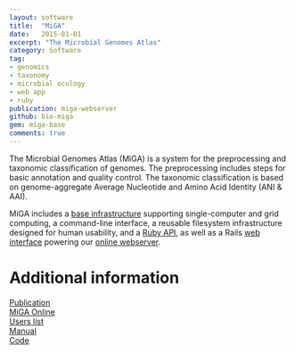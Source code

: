 ```yaml
---
layout: software
title:  "MiGA"
date:   2015-01-01
excerpt: "The Microbial Genomes Atlas"
category: Software
tag:
- genomics
- taxonomy
- microbial ecology
- web app
- ruby
publication: miga-webserver
github: bio-miga
gem: miga-base
comments: true
---
```


The Microbial Genomes Atlas (MiGA) is a system for the preprocessing and
taxonomic classification of genomes. The preprocessing includes steps for
basic annotation and quality control. The taxonomic classification is based
on genome-aggregate Average Nucleotide and Amino Acid Identity (ANI & AAI).

MiGA includes a [base infrastructure](http://code.microbial-genomes.org/miga)
supporting single-computer and grid computing, a command-line interface,
a reusable filesystem infrastructure designed for human usability, and a
[Ruby API](http://www.rubydoc.info/github/bio-miga/miga), as well as a Rails
[web interface](http://code.microbial-genomes.org/miga-web) powering our
[online webserver](http://microbial-genomes.org).

# Additional information

<i class='far fa-fw fa-file-alt'></i>
[Publication](/publication/miga-webserver)
<br/>
<i class='fas fa-fw fa-globe-americas'></i>
[MiGA Online](http://microbial-genomes.org)
<br/>
<i class='fas fa-fw fa-envelope'></i>
[Users list](https://groups.google.com/forum/#!forum/miga-users)
<br/>
<i class='fas fa-fw fa-book'></i>
[Manual](https://manual.microbial-genomes.org)
<br/>
<i class='fas fa-fw fa-code'></i>
[Code](http://code.microbial-genomes.org)
